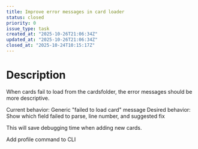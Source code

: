 ```yaml
---
title: Improve error messages in card loader
status: closed
priority: 0
issue_type: task
created_at: "2025-10-26T21:06:34Z"
updated_at: "2025-10-26T21:06:34Z"
closed_at: "2025-10-24T10:15:17Z"
---
```


# Description

When cards fail to load from the cardsfolder, the error messages should be more descriptive.

Current behavior: Generic "failed to load card" message
Desired behavior: Show which field failed to parse, line number, and suggested fix

This will save debugging time when adding new cards.


Add profile command to CLI
